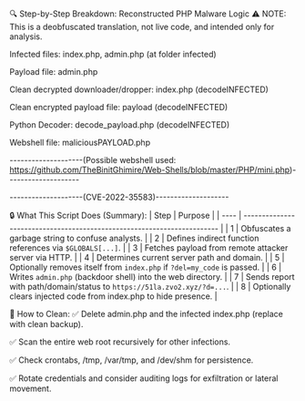 🔍 Step-by-Step Breakdown: Reconstructed PHP Malware Logic
⚠️ NOTE: This is a deobfuscated translation, not live code, and intended only for analysis.

Infected files: index.php, admin.php (at folder infected)

Payload file: admin.php

Clean decrypted downloader/dropper: index.php (decodeINFECTED)

Clean encrypted payload file: payload (decodeINFECTED)

Python Decoder: decode_payload.php (decodeINFECTED)

Webshell file: maliciousPAYLOAD.php 


--------------------(Possible webshell used: https://github.com/TheBinitGhimire/Web-Shells/blob/master/PHP/mini.php)--------------------


--------------------(CVE-2022-35583)--------------------


🔒 What This Script Does (Summary):
| Step | Purpose                                                                 |
| ---- | ----------------------------------------------------------------------- |
| 1    | Obfuscates a garbage string to confuse analysts.                        |
| 2    | Defines indirect function references via `$GLOBALS[...]`.               |
| 3    | Fetches payload from remote attacker server via HTTP.                   |
| 4    | Determines current server path and domain.                              |
| 5    | Optionally removes itself from `index.php` if `?del=my_code` is passed. |
| 6    | Writes `admin.php` (backdoor shell) into the web directory.             |
| 7    | Sends report with path/domain/status to `https://51la.zvo2.xyz/?d=...`. |
| 8    | Optionally clears injected code from index.php to hide presence.        |


🧼 How to Clean:
✅ Delete admin.php and the infected index.php (replace with clean backup).

✅ Scan the entire web root recursively for other infections.

✅ Check crontabs, /tmp, /var/tmp, and /dev/shm for persistence.

✅ Rotate credentials and consider auditing logs for exfiltration or lateral movement.

